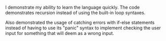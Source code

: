 I demonstrate my ability to learn the language quickly. The code demonstrates recursion instead of using the built-in loop syntaxes.

Also demonstrated the usage of catching errors with if-else statements instead of having to use its "panic" syntax to implement checking the user input for something that will deem as a wrong input.
